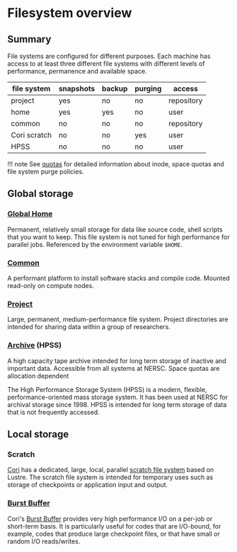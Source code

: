 # Filesystem overview

## Summary

File systems are configured for different purposes. Each machine has
access to at least three different file systems with different levels
of performance, permanence and available space.

| file system     | snapshots | backup | purging | access          |
|-----------------|-----------|--------|---------|-----------------|
| project         | yes       | no     | no      | repository      |
| home            | yes       | yes    | no      | user            |
| common          | no        | no     | no      | repository      |
| Cori scratch    | no        | no     | yes     | user            |
| HPSS            | no        | no     | no      | user            |

!!! note
	See [quotas](quotas.md) for detailed information about inode,
	space quotas and file system purge policies.

## Global storage

### [Global Home](global-home.md)

Permanent, relatively small storage for data like source code, shell
scripts that you want to keep. This file system is not tuned for high
performance for parallel jobs. Referenced by the environment variable
`$HOME`.

### [Common](global-common.md)

A performant platform to install software stacks and compile
code. Mounted read-only on compute nodes.

### [Project](project.md)

Large, permanent, medium-performance file system. Project directories
are intended for sharing data within a group of researchers.

### [Archive](archive.md) (HPSS)

A high capacity tape archive intended for long term storage of
inactive and important data. Accessible from all systems at
NERSC. Space quotas are allocation dependent

The High Performance Storage System (HPSS) is a modern, flexible,
performance-oriented mass storage system. It has been used at NERSC
for archival storage since 1998. HPSS is intended for long term
storage of data that is not frequently accessed.

## Local storage

### Scratch

[Cori](../systems/cori/index.md) has a dedicated, large, local,
parallel [scratch file system](cori-scratch.md) based on Lustre. The
scratch file system is intended for temporary uses such as storage of
checkpoints or application input and output.


### [Burst Buffer](cori-burst-buffer.md)

Cori's [Burst Buffer](cori-burst-buffer.md) provides very
high performance I/O on a per-job or short-term basis. It is
particularly useful for codes that are I/O-bound, for example, codes
that produce large checkpoint files, or that have small or random I/O
reads/writes.
